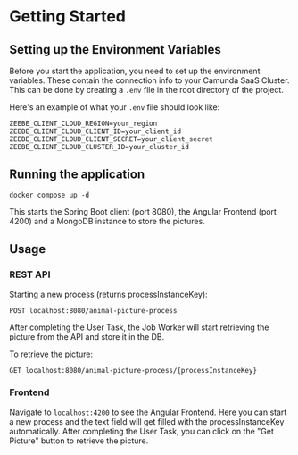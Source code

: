 # Getting Started
## Setting up the Environment Variables

Before you start the application, you need to set up the environment variables.
These contain the connection info to your Camunda SaaS Cluster.
This can be done by creating a `.env` file in the root directory of the project.

Here's an example of what your `.env` file should look like:
```env
ZEEBE_CLIENT_CLOUD_REGION=your_region
ZEEBE_CLIENT_CLOUD_CLIENT_ID=your_client_id
ZEEBE_CLIENT_CLOUD_CLIENT_SECRET=your_client_secret
ZEEBE_CLIENT_CLOUD_CLUSTER_ID=your_cluster_id
```
## Running the application
```
docker compose up -d
```
This starts the Spring Boot client (port 8080), the Angular Frontend (port 4200) and a MongoDB instance to store the pictures.

## Usage
### REST API
Starting a new process (returns processInstanceKey):
```
POST localhost:8080/animal-picture-process
```
After completing the User Task, the Job Worker will start retrieving the picture from the API and store it in the DB.

To retrieve the picture:
```
GET localhost:8080/animal-picture-process/{processInstanceKey}
```

### Frontend
Navigate to `localhost:4200` to see the Angular Frontend. 
Here you can start a new process and the text field will get filled with the processInstanceKey automatically.
After completing the User Task, you can click on the "Get Picture" button to retrieve the picture.
